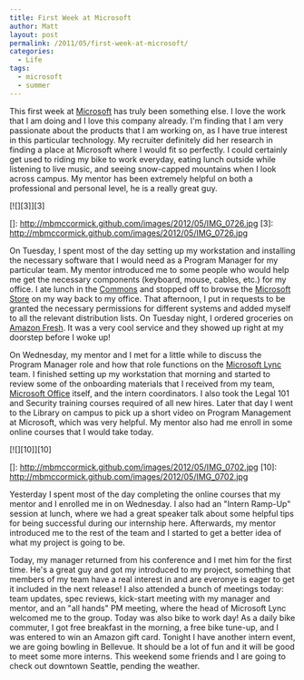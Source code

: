 ```yaml
---
title: First Week at Microsoft
author: Matt
layout: post
permalink: /2011/05/first-week-at-microsoft/
categories:
  - Life
tags:
  - microsoft
  - summer
---
```


This first week at [Microsoft][1] has truly been something else. I love the work that I am doing and I love this company already. I'm finding that I am very passionate about the products that I am working on, as I have true interest in this particular technology. My recruiter definitely did her research in finding a place at Microsoft where I would fit so perfectly. I could certainly get used to riding my bike to work everyday, eating lunch outside while listening to live music, and seeing snow-capped mountains when I look across campus. My mentor has been extremely helpful on both a professional and personal level, he is a really great guy.

 [1]: http://www.microsoft.com/en-us/default.aspx

[![][3]][3]

 []: http://mbmccormick.github.com/images/2012/05/IMG_0726.jpg
 [3]: http://mbmccormick.github.com/images/2012/05/IMG_0726.jpg

On Tuesday, I spent most of the day setting up my workstation and installing the necessary software that I would need as a Program Manager for my particular team. My mentor introduced me to some people who would help me get the necessary components (keyboard, mouse, cables, etc.) for my office. I ate lunch in the [Commons][4] and stopped off to browse the [Microsoft Store][5] on my way back to my office. That afternoon, I put in requests to be granted the necessary permissions for different systems and added myself to all the relevant distribution lists. On Tuesday night, I ordered groceries on [Amazon Fresh][6]. It was a very cool service and they showed up right at my doorstep before I woke up!

 [4]: https://foursquare.com/venue/47696
 [5]: http://www.microsoftstore.com/store/msstore/en_US/home
 [6]: http://fresh.amazon.com/

On Wednesday, my mentor and I met for a little while to discuss the Program Manager role and how that role functions on the [Microsoft Lync][7] team. I finished setting up my workstation that morning and started to review some of the onboarding materials that I received from my team, [Microsoft Office][8] itself, and the intern coordinators. I also took the Legal 101 and Security training courses required of all new hires. Later that day I went to the Library on campus to pick up a short video on Program Management at Microsoft, which was very helpful. My mentor also had me enroll in some online courses that I would take today.

 [7]: http://lync.microsoft.com/en-us/Pages/default.aspx
 [8]: http://office.microsoft.com/en-us/

[![][10]][10]

 []: http://mbmccormick.github.com/images/2012/05/IMG_0702.jpg
 [10]: http://mbmccormick.github.com/images/2012/05/IMG_0702.jpg

Yesterday I spent most of the day completing the online courses that my mentor and I enrolled me in on Wednesday. I also had an "Intern Ramp-Up" session at lunch, where we had a great speaker talk about some helpful tips for being successful during our internship here. Afterwards, my mentor introduced me to the rest of the team and I started to get a better idea of what my project is going to be.

Today, my manager returned from his conference and I met him for the first time. He's a great guy and got my introduced to my project, something that members of my team have a real interest in and are everonye is eager to get it included in the next release! I also attended a bunch of meetings today: team updates, spec reviews, kick-start meeting with my manager and mentor, and an "all hands" PM meeting, where the head of Microsoft Lync welcomed me to the group. Today was also bike to work day! As a daily bike commuter, I got free breakfast in the morning, a free bike tune-up, and I was entered to win an Amazon gift card. Tonight I have another intern event, we are going bowling in Bellevue. It should be a lot of fun and it will be good to meet some more interns. This weekend some friends and I are going to check out downtown Seattle, pending the weather.